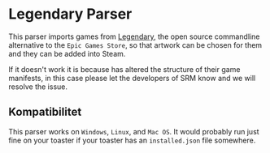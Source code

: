 # Legendary Parser

This parser imports games from [Legendary](https://github.com/derrod/legendary), the open source commandline alternative to the `Epic Games Store`, so that artwork can be chosen for them and they can be added into Steam.

If it doesn't work it is because has altered the structure of their game manifests, in this case please let the developers of SRM know and we will resolve the issue.

## Kompatibilitet
This parser works on `Windows`, `Linux`, and `Mac OS`. It would probably run just fine on your toaster if your toaster has an `installed.json` file somewhere.
